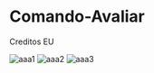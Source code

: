 # Comando-Avaliar

Creditos EU

![aaa1](https://user-images.githubusercontent.com/60073129/226772469-31252ad4-773f-4543-ba17-0cabfcd3ae4d.png)
![aaa2](https://user-images.githubusercontent.com/60073129/226772488-88821cfc-7855-409e-85b9-43ae57e2e5dd.png)
![aaa3](https://user-images.githubusercontent.com/60073129/226772492-84ee43e4-6cab-4216-a282-858cb5ebca2b.png)
